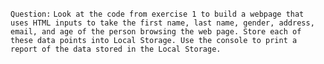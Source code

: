 `Question:`
`Look at the code from exercise 1 to build a webpage that uses HTML inputs to take the first name, last name, gender, address, email, and age of the person browsing the web page. Store each of these data points into Local Storage. Use the console to print a report of the data stored in the Local Storage.`
